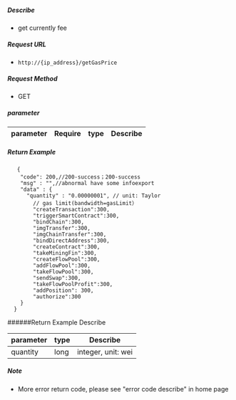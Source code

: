 

    
##### Describe

- get currently fee

##### Request URL
- ` http://{ip_address}/getGasPrice `
  
##### Request Method
- GET 

##### parameter

|parameter|Require|type|Describe|
|:----    |:---|:----- |-----   |

##### Return Example 

``` 
   {
    "code": 200,//200-success；200-success
    "msg" : "",//abnormal have some infoexport
    "data" : {
      "quantity" : "0.00000001", // unit: Taylor
		// gas limit(bandwidth=gasLimit）
		"createTransaction":300,
		"triggerSmartContract":300,
		"bindChain":300,
		"imgTransfer":300,
		"imgChainTransfer":300,
		"bindDirectAddress":300,
		"createContract":300,
		"takeMiningFin":300,
		"createFlowPool":300,
		"addFlowPool":300,
		"takeFlowPool":300,
		"sendSwap":300,
		"takeFlowPoolProfit":300,
		"addPosition": 300,
		"authorize":300 
    }
  }

```

######Return Example Describe 

|parameter|type|Describe|
|:-----  |:-----|-----                           |
|quantity |long   |integer, unit: wei  |

##### Note 

- More error return code, please see "error code describe" in home page




